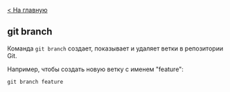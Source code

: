 [< На главную ](./readme.md)


## git branch


Команда `git branch` создает, показывает и удаляет ветки в репозитории Git.

Например, чтобы создать новую ветку с именем "feature":

```
git branch feature
```